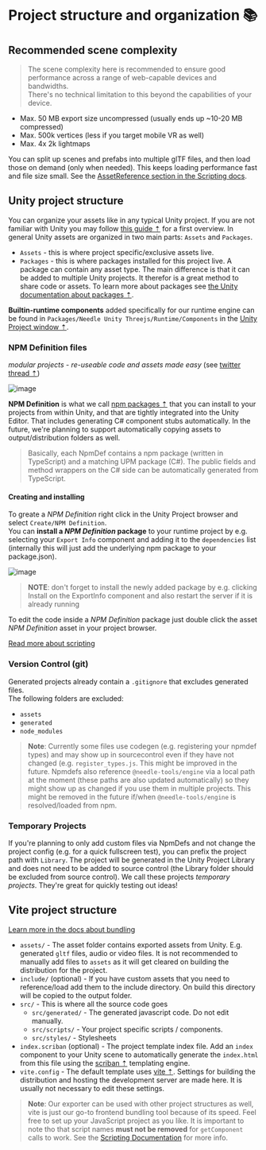 # Project structure and organization 📚

## Recommended scene complexity

> The scene complexity here is recommended to ensure good performance across a range of web-capable devices and bandwidths.  
There's no technical limitation to this beyond the capabilities of your device.  

- Max. 50 MB export size uncompressed (usually ends up ~10-20 MB compressed)  
- Max. 500k vertices (less if you target mobile VR as well)  
- Max. 4x 2k lightmaps  

You can split up scenes and prefabs into multiple glTF files, and then load those on demand (only when needed). This keeps loading performance fast and file size small. See the [AssetReference section in the Scripting docs](scripting.md#assetreference-and-addressables).

## Unity project structure

You can organize your assets like in any typical Unity project. If you are not familiar with Unity you may follow [this guide ⇡](https://learn.unity.com/tutorial/project-organization-2019-3#5f68a346edbc2a002004052b) for a first overview. In general Unity assets are organized in two main parts: ``Assets`` and ``Packages``.

- ``Assets`` - this is where project specific/exclusive assets live.
- ``Packages`` - this is where packages installed for this project live. A package can contain any asset type. The main difference is that it can be added to multiple Unity projects. It therefor is a great method to share code or assets. To learn more about packages see [the Unity documentation about packages ⇡](https://docs.unity3d.com/Manual/PackagesList.html).

**Builtin-runtime components** added specifically for our runtime engine can be found in ``Packages/Needle Unity Threejs/Runtime/Components`` in the [Unity Project window ⇡](https://docs.unity3d.com/Manual/ProjectView.html).

### NPM Definition files
*modular projects - re-useable code and assets made easy* (see [twitter thread ⇡](https://twitter.com/marcel_wiessler/status/1536006405605449729))  

![image](https://user-images.githubusercontent.com/5083203/185805355-0618aa93-a9ca-463a-86b8-e735e8772bda.png)


**NPM Definition** is what we call [npm packages ⇡](https://www.npmjs.com/) that you can install to your projects from within Unity, and that are tightly integrated into the Unity Editor. That includes generating C# component stubs automatically. In the future, we're planning to support automatically copying assets to output/distribution folders as well. 

> Basically, each NpmDef contains a npm package (written in TypeScript) and a matching UPM package (C#). The public fields and method wrappers on the C# side can be automatically generated from TypeScript.  

#### Creating and installing
To greate a *NPM Definition* right click in the Unity Project browser and select ``Create/NPM Definition``.   
You can **install a *NPM Definition* package** to your runtime project by e.g. selecting your ``Export Info`` component and adding it to the ``dependencies`` list (internally this will just add the underlying npm package to your package.json).

![image](https://user-images.githubusercontent.com/5083203/170374130-d0e32516-a1d4-4903-97c2-7ec9fa0b17d4.png)

> **NOTE**: don't forget to install the newly added package by e.g. clicking Install on the ExportInfo component and also restart the server if it is already running

To edit the code inside a *NPM Definition* package just double click the asset *NPM Definition* asset in your project browser.

[Read more about scripting](https://fwd.needle.tools/needle-engine/docs/scripting)

### Version Control (git)

Generated projects already contain a `.gitignore` that excludes generated files.  
The following folders are excluded:
- `assets`
- `generated`
- `node_modules`

> **Note**: Currently some files use codegen (e.g. registering your npmdef types) and may show up in sourcecontrol even if they have not changed (e.g. ``register_types.js``. This might be improved in the future. 
   Npmdefs also reference ``@needle-tools/engine`` via a local path at the moment (these paths are also updated automatically) so they might show up as changed if you use them in multiple projects. This might be removed in the future if/when ``@needle-tools/engine`` is resolved/loaded from npm.

### Temporary Projects

If you're planning to only add custom files via NpmDefs and not change the project config (e.g. for a quick fullscreen test), you can prefix the project path with `Library`. The project will be generated in the Unity Project Library and does not need to be added to source control (the Library folder should be excluded from source control). We call these projects _temporary projects_. They're great for quickly testing out ideas!

## Vite project structure

[Learn more in the docs about bundling](html.md#vue-react-mustache-etc)

- ``assets/`` - The asset folder contains exported assets from Unity. E.g. generated ``gltf`` files, audio or video files. It is not recommended to manually add files to ``assets`` as it will get cleared on building the distribution for the project.
- ``include/`` (optional) - If you have custom assets that you need to reference/load add them to the include directory. On build this directory will be copied to the output folder.
- ``src/`` - This is where all the source code goes
    - ``src/generated/`` - The generated javascript code. Do not edit manually.
    - ``src/scripts/`` - Your project specific scripts / components.
    - ``src/styles/`` - Stylesheets
- ``index.scriban`` (optional) - The project template index file. Add an ``index`` component to your Unity scene to automatically generate the ``index.html`` from this file using the [scriban ⇡](https://github.com/scriban/scriban) templating engine.
- ``vite.config`` - The default template uses [vite ⇡](https://vitejs.dev/). Settings for building the distribution and hosting the development server are made here. It is usually not necessary to edit these settings.

> **Note**: Our exporter can be used with other project structures as well, vite is just our go-to frontend bundling tool because of its speed. Feel free to set up your JavaScript project as you like. It is important to note tho that script names **must not be removed** for ``getComponent`` calls to work. See the [Scripting Documentation](./scripting.md) for more info.  
